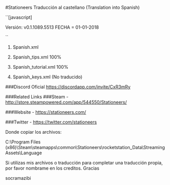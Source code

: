 #Stationeers Traducción al castellano (Translation into Spanish)


``[javascript]

Versión: v0.1.1089.5513       FECHA = 01-01-2018

``

1. Spanish.xml

2. Spanish_tips.xml 100%

3. Spanish_tutorial.xml 100%

4. Spanish_keys.xml (No traducido)

###Discord Oficial https://discordapp.com/invite/CxR3mRy

###Related Links
###Steam - http://store.steampowered.com/app/544550/Stationeers/

###Website - https://stationeers.com/

###Twitter - https://twitter.com/stationeers


Donde copiar los archivos:

C:\Program Files (x86)\Steam\steamapps\common\Stationeers\rocketstation_Data\StreamingAssets\Language

Si utilizas mis archivos o traducción para completar una traducción propia, por favor nombrame en los creditos. Gracias

socramazibi